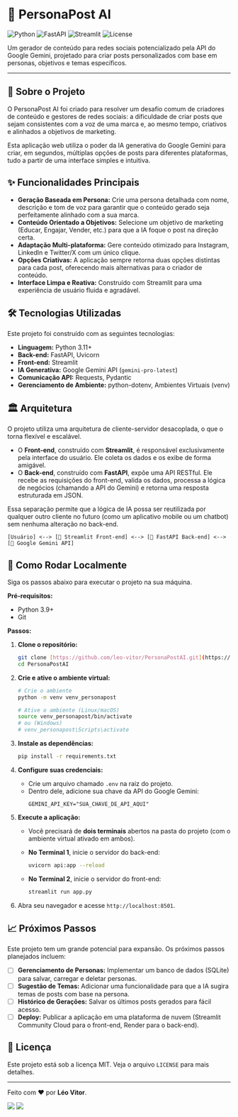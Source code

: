 # 🤖 PersonaPost AI

![Python](https://img.shields.io/badge/Python-3.11+-blue?style=for-the-badge&logo=python)
![FastAPI](https://img.shields.io/badge/FastAPI-0.103-green?style=for-the-badge&logo=fastapi)
![Streamlit](https://img.shields.io/badge/Streamlit-1.27-red?style=for-the-badge&logo=streamlit)
![License](https://img.shields.io/badge/License-MIT-yellow.svg?style=for-the-badge)

Um gerador de conteúdo para redes sociais potencializado pela API do Google Gemini, projetado para criar posts personalizados com base em personas, objetivos e temas específicos.

---

## 🎯 Sobre o Projeto

O PersonaPost AI foi criado para resolver um desafio comum de criadores de conteúdo e gestores de redes sociais: a dificuldade de criar posts que sejam consistentes com a voz de uma marca e, ao mesmo tempo, criativos e alinhados a objetivos de marketing.

Esta aplicação web utiliza o poder da IA generativa do Google Gemini para criar, em segundos, múltiplas opções de posts para diferentes plataformas, tudo a partir de uma interface simples e intuitiva.

## ✨ Funcionalidades Principais

* **Geração Baseada em Persona:** Crie uma persona detalhada com nome, descrição e tom de voz para garantir que o conteúdo gerado seja perfeitamente alinhado com a sua marca.
* **Conteúdo Orientado a Objetivos:** Selecione um objetivo de marketing (Educar, Engajar, Vender, etc.) para que a IA foque o post na direção certa.
* **Adaptação Multi-plataforma:** Gere conteúdo otimizado para Instagram, LinkedIn e Twitter/X com um único clique.
* **Opções Criativas:** A aplicação sempre retorna duas opções distintas para cada post, oferecendo mais alternativas para o criador de conteúdo.
* **Interface Limpa e Reativa:** Construído com Streamlit para uma experiência de usuário fluida e agradável.

## 🛠️ Tecnologias Utilizadas

Este projeto foi construído com as seguintes tecnologias:

* **Linguagem:** Python 3.11+
* **Back-end:** FastAPI, Uvicorn
* **Front-end:** Streamlit
* **IA Generativa:** Google Gemini API (`gemini-pro-latest`)
* **Comunicação API:** Requests, Pydantic
* **Gerenciamento de Ambiente:** python-dotenv, Ambientes Virtuais (venv)

## 🏛️ Arquitetura

O projeto utiliza uma arquitetura de cliente-servidor desacoplada, o que o torna flexível e escalável.

* O **Front-end**, construído com **Streamlit**, é responsável exclusivamente pela interface do usuário. Ele coleta os dados e os exibe de forma amigável.
* O **Back-end**, construído com **FastAPI**, expõe uma API RESTful. Ele recebe as requisições do front-end, valida os dados, processa a lógica de negócios (chamando a API do Gemini) e retorna uma resposta estruturada em JSON.

Essa separação permite que a lógica de IA possa ser reutilizada por qualquer outro cliente no futuro (como um aplicativo mobile ou um chatbot) sem nenhuma alteração no back-end.

```
[Usuário] <--> [🎈 Streamlit Front-end] <--> [🚀 FastAPI Back-end] <--> [🧠 Google Gemini API]
```

## 🚀 Como Rodar Localmente

Siga os passos abaixo para executar o projeto na sua máquina.

**Pré-requisitos:**
* Python 3.9+
* Git

**Passos:**

1.  **Clone o repositório:**
    ```bash
    git clone [https://github.com/leo-vitor/PersonaPostAI.git](https://github.com/leo-vitor/PersonaPostAI.git)
    cd PersonaPostAI
    ```

2.  **Crie e ative o ambiente virtual:**
    ```bash
    # Crie o ambiente
    python -m venv venv_personapost

    # Ative o ambiente (Linux/macOS)
    source venv_personapost/bin/activate
    # ou (Windows)
    # venv_personapost\Scripts\activate
    ```

3.  **Instale as dependências:**
    ```bash
    pip install -r requirements.txt
    ```

4.  **Configure suas credenciais:**
    * Crie um arquivo chamado `.env` na raiz do projeto.
    * Dentro dele, adicione sua chave da API do Google Gemini:
        ```
        GEMINI_API_KEY="SUA_CHAVE_DE_API_AQUI"
        ```

5.  **Execute a aplicação:**
    * Você precisará de **dois terminais** abertos na pasta do projeto (com o ambiente virtual ativado em ambos).

    * **No Terminal 1**, inicie o servidor do back-end:
        ```bash
        uvicorn api:app --reload
        ```

    * **No Terminal 2**, inicie o servidor do front-end:
        ```bash
        streamlit run app.py
        ```

6.  Abra seu navegador e acesse `http://localhost:8501`.

## 📈 Próximos Passos

Este projeto tem um grande potencial para expansão. Os próximos passos planejados incluem:

* [ ] **Gerenciamento de Personas:** Implementar um banco de dados (SQLite) para salvar, carregar e deletar personas.
* [ ] **Sugestão de Temas:** Adicionar uma funcionalidade para que a IA sugira temas de posts com base na persona.
* [ ] **Histórico de Gerações:** Salvar os últimos posts gerados para fácil acesso.
* [ ] **Deploy:** Publicar a aplicação em uma plataforma de nuvem (Streamlit Community Cloud para o front-end, Render para o back-end).

## 📄 Licença

Este projeto está sob a licença MIT. Veja o arquivo `LICENSE` para mais detalhes.

---

Feito com ❤️ por **Léo Vitor**.

[<img src="https://img.shields.io/badge/linkedin-%230077B5.svg?&style=for-the-badge&logo=linkedin&logoColor=white" />](https://www.linkedin.com/in/seu-linkedin-aqui/)
[<img src="https://img.shields.io/badge/github-%23121011.svg?&style=for-the-badge&logo=github&logoColor=white" />](https://github.com/leo-vitor)
